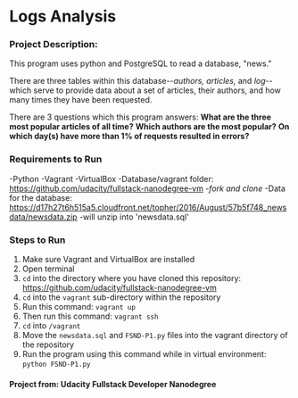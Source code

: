 # **Logs Analysis**

### Project Description:
  This program uses python and PostgreSQL to read a database, "news."

  There are three tables within this database--_authors, articles,_ and _log_--
  which serve to provide data about a set of articles, their authors, and
  how many times they have been requested.

  There are 3 questions which this program answers:
    **What are the three most popular articles of all time?**
    **Which authors are the most popular?**
    **On which day(s) have more than 1% of requests resulted in errors?**

### Requirements to Run
  -Python
  -Vagrant
  -VirtualBox
  -Database/vagrant folder: https://github.com/udacity/fullstack-nanodegree-vm
    -_fork and clone_
  -Data for the database:   https://d17h27t6h515a5.cloudfront.net/topher/2016/August/57b5f748_newsdata/newsdata.zip
    -will unzip into 'newsdata.sql'

### Steps to Run
1. Make sure Vagrant and VirtualBox are installed
2. Open terminal
3. `cd` into the directory where you have cloned this repository:
    https://github.com/udacity/fullstack-nanodegree-vm
4. `cd` into the `vagrant` sub-directory within the repository
5. Run this command:
    `vagrant up`
6. Then run this command:
    `vagrant ssh`
7. `cd` into `/vagrant`
8. Move the `newsdata.sql` and `FSND-P1.py` files into the vagrant directory of the repository
9. Run the program using this command while in virtual environment: `python FSND-P1.py`


#### **Project from: Udacity Fullstack Developer Nanodegree**
